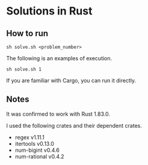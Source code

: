 # Solutions in Rust

## How to run

```console
sh solve.sh <problem_number>
```

The following is an examples of execution.

```console
sh solve.sh 1
```

If you are familiar with Cargo, you can run it directly.

## Notes

It was confirmed to work with Rust 1.83.0.

I used the following crates and their dependent crates.

- regex v1.11.1
- itertools v0.13.0
- num-bigint v0.4.6
- num-rational v0.4.2

